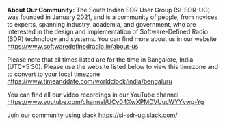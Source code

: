 **About Our Community:**
The South Indian SDR User Group (SI-SDR-UG) was founded in January 2021, and is a community of people, from novices to experts, spanning industry, academia, and government, who are interested in the design and implementation of Software-Defined Radio (SDR) technology and systems. You can find more about us in our website
https://www.softwaredefinedradio.in/about-us

Please note that all times listed are for the time in Bangalore, India (UTC+5:30). Please use the website listed below to view this timezone and to convert to your local timezone.
https://www.timeanddate.com/worldclock/india/bengaluru

You can find all our video recordings in our YouTube channel
https://www.youtube.com/channel/UCy04XwXPMDVUucWYYvwg-Yg

Join our community using slack
https://si-sdr-ug.slack.com/
